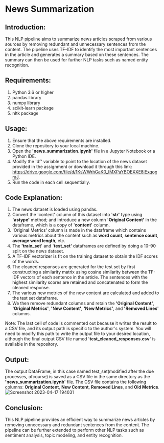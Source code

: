 # News Summarization

## Introduction:
This NLP pipeline aims to summarize news articles scraped from various sources by removing redundant and unnecessary sentences from the content. The pipeline uses TF-IDF to identify the most important sentences in the article and generates a summary based on these sentences. The summary can then be used for further NLP tasks such as named entity recognition.

## Requirements:

1. Python 3.6 or higher
2. pandas library
3. numpy library
4. scikit-learn package
5. nltk package

## Usage:

1. Ensure that the above requirements are installed.
2. Clone the repository to your local machine.
3. Open the **'news_summarization.ipynb'** file in a Jupyter Notebook or a Python IDE.
4. Modify the 'df' variable to point to the location of the news dataset provided in the assignment or download it through this link: https://drive.google.com/file/d/1KsWWrhGaK0_IMXPaYBOEXXE8IExqogmJ.
5. Run the code in each cell sequentially.

## Code Explanation:

1. The news dataset is loaded using pandas. 
2. Convert the 'content' column of this dataset into **'str'** type using **'astype'** method; and introduce a new column **'Original Content'** in the dataframe, which is a copy of **'content'** column.
3. 'Original Metrics' column is made in the dataframe which contains various metrics about the content such as **word count**, **sentence count**, **average word length**, etc.
4. The **'train_set'** and **'test_set'** dataframes are defined by doing a 10-90 split on the news dataset.
5. A TF-IDF vectorizer is fit on the training dataset to obtain the IDF scores of the words.
6. The cleaned responses are generated for the test set by first constructing a similarity matrix using cosine similarity between the TF-IDF vectors of each sentence in the article. The sentences with the highest similarity scores are retained and concatenated to form the cleaned response.
7. The various new metrics of the new content are calculated and added to the test set dataframe.
8. We then remove redundant columns and retain the **'Original Content'**, **'Original Metrics'**, **'New Content'**, **'New Metrics'**, and **'Removed Lines'** columns.

Note: The last cell of code is commented out because it writes the result to a CSV file, and its output path is specific to the author's system. You will need to modify this path to write the output file to your desired location, although the final output CSV file named **'test_cleaned_responses.csv'** is available in the repository.

## Output:

The output DataFrame, in this case named test_set(modified after the due processes, ofcourse) is saved as a CSV file in the same directory as the **'news_summarization.ipynb'** file. The CSV file contains the following columns: **Original Content**, **New Content**, **Removed Lines**, and **Old Metrics**.
![Screenshot 2023-04-17 194031](https://user-images.githubusercontent.com/75660041/232510543-ca06b3eb-2e07-4e08-a97b-d7ea1f5e7e2e.png)


## Conclusion:
This NLP pipeline provides an efficient way to summarize news articles by removing unnecessary and redundant sentences from the content. The pipeline can be further extended to perform other NLP tasks such as sentiment analysis, topic modeling, and entity recognition.



